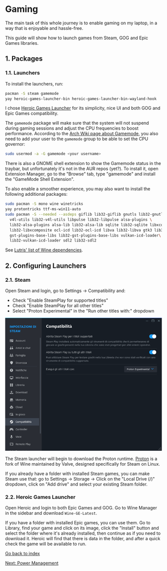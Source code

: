 # Gaming

The main task of this whole journey is to enable gaming on my laptop, in a way
that is enjoyable and hassle-free.

This guide will show how to launch games from Steam, GOG and Epic Games libraries.

## 1. Packages

### 1.1. Launchers

To install the launchers, run:

```bash
pacman -S steam gamemode
yay heroic-games-launcher-bin heroic-games-launcher-bin-wayland-hook
```

I chose [Heroic Games Launcher](https://github.com/Heroic-Games-Launcher/HeroicGamesLauncher)
for its simplicity, nice UI and both GOG and Epic Games compatibility.

The `gamemode` package will make sure that the system will not suspend
during gaming sessions and adjust the CPU frequencies to boost performance.
According to the [Arch Wiki page about Gamemode](https://wiki.archlinux.org/title/Gamemode),
you also need to add your user to the `gamemode` group to be able to set
the CPU governor:

```bash
sudo usermod -a -G gamemode <your username>
```

There is also a GNOME shell extension to show the Gamemode
status in the traybar, but unfortunately it's not in the AUR repos (yet?).
To install it, open Extension Manager, go to the "Browse" tab, type "gamemode"
and install the "GameMode Shell Extension".

To also enable a smoother experience, you may also want to install the following
additional packages:

```bash
sudo pacman -S mono wine winetricks
yay protontricks ttf-ms-win11-auto
sudo pacman -S --needed --asdeps giflib lib32-giflib gnutls lib32-gnutls
  v4l-utils lib32-v4l-utils libpulse lib32-libpulse alsa-plugins \
  lib32-alsa-plugins alsa-lib lib32-alsa-lib sqlite lib32-sqlite libxcomposite \
  lib32-libxcomposite ocl-icd lib32-ocl-icd libva lib32-libva gtk3 lib32-gtk3 \
  gst-plugins-base-libs lib32-gst-plugins-base-libs vulkan-icd-loader\
  lib32-vulkan-icd-loader sdl2 lib32-sdl2
```

See [Lutris' list of Wine dependencies](https://github.com/lutris/docs/blob/master/WineDependencies.md#archendeavourosmanjaroother-arch-derivatives).

## 2. Configuring Launchers

### 2.1. Steam

Open Steam and login, go to Settings -> Compatibility and:

- Check "Enable SteamPlay for supported titles"
- Check "Enable SteamPlay for all other titles"
- Select "Proton Experimental" in the "Run other titles with:" dropdown

![Steam Compatibility settings](images/steam-compatibility.png)

The Steam launcher will begin to download the Proton runtime. [Proton](https://github.com/ValveSoftware/Proton)
is a fork of Wine maintained by Valve, designed specifically for Steam on Linux.

If you already have a folder with installed Steam games, you can make Steam use that:
go to Settings -> Storage -> Click on the "Local Drive (/)" dropdown, click on
"Add drive" and select your existing Steam folder.

### 2.2. Heroic Games Launcher

Open Heroic and login to both Epic Games and GOG. Go to Wine Manager in the sidebar
and download `Wine-GE-Latest`.

If you have a folder with installed Epic games, you can use them. Go to Library,
find your game and click on its image, click the "Install" button and select the
folder where it's already installed, then continue as if you need to download it.
Heroic will find that there is data in the folder, and after a quick check
the game will be available to run.

[Go back to index](../#guides)

[Next: Power Management](../5.Power_management/)
